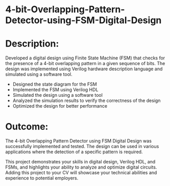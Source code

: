 # 4-bit-Overlapping-Pattern-Detector-using-FSM-Digital-Design
# Description: 
Developed a digital design using Finite State Machine (FSM) that checks for the presence of a 4-bit overlapping pattern in a given sequence of bits. The design was implemented using Verilog hardware description language and simulated using a software tool.

- Designed the state diagram for the FSM
- Implemented the FSM using Verilog HDL
- Simulated the design using a software tool
- Analyzed the simulation results to verify the correctness of the design
- Optimized the design for better performance

# Outcome:
The 4-bit Overlapping Pattern Detector using FSM Digital Design was successfully implemented and tested. The design can be used in various applications where the detection of a specific pattern is required.

This project demonstrates your skills in digital design, Verilog HDL, and FSMs, and highlights your ability to analyze and optimize digital circuits. Adding this project to your CV will showcase your technical abilities and experience to potential employers.
